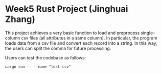 # Week5 Rust Project (Jinghuai Zhang)

This project achieves a very basic function to load and preprocess single-column csv files (all attributes in a same column). In particular, the program loads data from a csv file and convert each record into a string. In this way, the users can split the comma for future processing. 

Users can test the codebase as follows: 

``cargo run -- --name "test.csv"``
